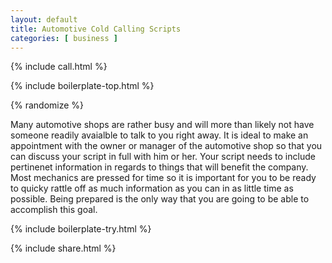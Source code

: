 ```yaml
---
layout: default
title: Automotive Cold Calling Scripts
categories: [ business ]
---
```


{% include call.html %}

{% include boilerplate-top.html %}


{% randomize %}

Many automotive shops are rather busy and will more than likely not have someone readily avaialble to talk to you right away. It is ideal to make an appointment with the owner or manager of the automotive shop so that you can discuss your script in full with him or her. Your script needs to include pertinenet information in regards to things that will benefit the company. Most mechanics are pressed for time so it is important for you to be ready to quicky rattle off as much information as you can in as little time as possible. Being prepared is the only way that you are going to be able to accomplish this goal.

{% include boilerplate-try.html %}

{% include share.html %}